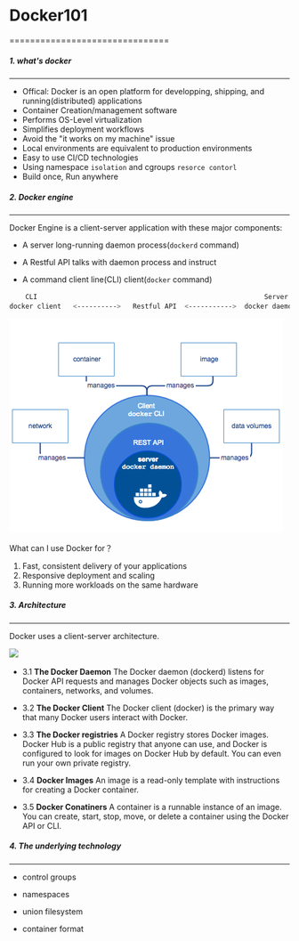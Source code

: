 # Docker101
===============================


##### 1. what's docker
---------------

* Offical: Docker is an open platform for developping, shipping, and running(distributed) applications
* Container Creation/management software
* Performs OS-Level virtualization
* Simplifies deployment workflows
* Avoid the "it works on my machine" issue
* Local environments are equivalent to production environments
* Easy to use CI/CD technologies
* Using namespace `isolation` and cgroups `resorce contorl`
* Build once, Run anywhere

##### 2. Docker engine
---------------

Docker Engine is a client-server application with these major components:

* A server long-running daemon process(`dockerd` command)

* A Restful API talks with daemon process and instruct

* A command client line(CLI) client(`docker` command)

```bash
    CLI                                                         Server 
docker client   <---------->   Restful API  <----------->  docker daemon
```

![](images/docker-engine.png) 

What can I use Docker for？

1. Fast, consistent delivery of your applications
2. Responsive deployment and scaling
3. Running more workloads on the same hardware

##### 3. Architecture
---------------

Docker uses a client-server architecture.

![](images/architecture.png)

* 3.1 **The Docker Daemon**
    The Docker daemon (dockerd) listens for Docker API requests and manages Docker objects such as images, containers, networks, and volumes.

* 3.2 **The Docker Client**
    The Docker client (docker) is the primary way that many Docker users interact with Docker.

* 3.3 **The Docker registries**
    A Docker registry stores Docker images. Docker Hub is a public registry that anyone can use, and Docker is configured to look for images on Docker Hub by default. You can even run your own private registry.

* 3.4 **Docker Images**
    An image is a read-only template with instructions for creating a Docker container.

* 3.5 **Docker Conatiners**
    A container is a runnable instance of an image. You can create, start, stop, move, or delete a container using the Docker API or CLI.

##### 4. The underlying technology
---------------

* control groups

* namespaces

* union filesystem

* container format


